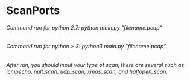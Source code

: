 # ScanPorts
###### Command run for python 2.7: python main.py "filename.pcap"
###### Command run for python > 3: python3 main.py "filename.pcap"
###### After run, you should input your type of scan, there are several such as icmpecho, null_scan, udp_scan, xmas_scan, and halfopen_scan. 
